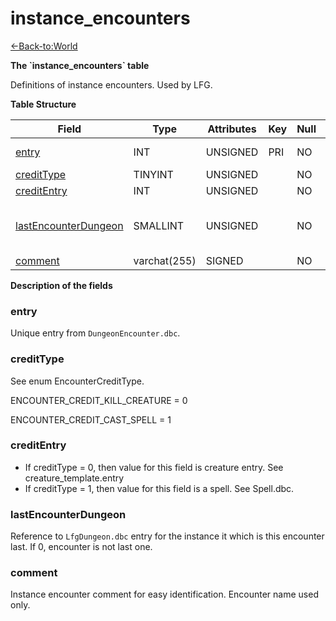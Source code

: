 # instance\_encounters

[<-Back-to:World](database-world)

**The \`instance\_encounters\` table**

Definitions of instance encounters. Used by LFG.

**Table Structure**

| Field                     | Type         | Attributes | Key | Null | Default | Extra | Comment                                                                 |
| ------------------------- | ------------ | ---------- | --- | ---- | ------- | ----- | ----------------------------------------------------------------------- |
| [entry][1]                | INT          | UNSIGNED   | PRI | NO   | 0       |       | Unique entry from DungeonEncounter.dbc                                  |
| [creditType][2]           | TINYINT      | UNSIGNED   |     | NO   | 0       |       |                                                                         |
| [creditEntry][3]          | INT          | UNSIGNED   |     | NO   | 0       |       |                                                                         |
| [lastEncounterDungeon][4] | SMALLINT     | UNSIGNED   |     | NO   | 0       |       | If not 0, LfgDungeon.dbc entry for the instance it is last encounter in |
| [comment][5]              | varchat(255) | SIGNED     |     | NO   | "       |       |                                                                         |

[1]: #entry
[2]: #credittype
[3]: #creditentry
[4]: #lastencounterdungeon
[5]: #comment

**Description of the fields**

### entry

Unique entry from `DungeonEncounter.dbc`.

### creditType

See enum EncounterCreditType.

ENCOUNTER\_CREDIT\_KILL\_CREATURE = 0

ENCOUNTER\_CREDIT\_CAST\_SPELL = 1

### creditEntry

- If creditType = 0, then value for this field is creature entry. See creature\_template.entry
- If creditType = 1, then value for this field is a spell. See Spell.dbc.

### lastEncounterDungeon

Reference to `LfgDungeon.dbc` entry for the instance it which is this encounter last. If 0, encounter is not last one.

### comment

Instance encounter comment for easy identification. Encounter name used only.
